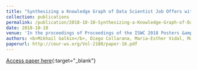 ```yaml
---
title: "Synthesizing a Knowledge Graph of Data Scientist Job Offers with MINTE+"
collection: publications
permalink: /publication/2018-10-10-Synthesizing-a-Knowledge-Graph-of-Data-Scientist-Job-Offers-with-MINTE
date: 2018-10-10
venue: 'In the proceedings of Proceedings of the ISWC 2018 Posters &amp; Demonstrations, Industry and Blue Sky Ideas Tracks co-located with 17th International Semantic Web Conference (ISWC 2018), Monterey, USA, October 8th - to - 12th, 2018.'
authors: <b>Mikhail Galkin</b>, Diego Collarana, Maria-Esther Vidal, Mayesha Tasnim
paperurl: http://ceur-ws.org/Vol-2180/paper-16.pdf
---
```

[Access paper here](http://ceur-ws.org/Vol-2180/paper-16.pdf){:target="_blank"}
